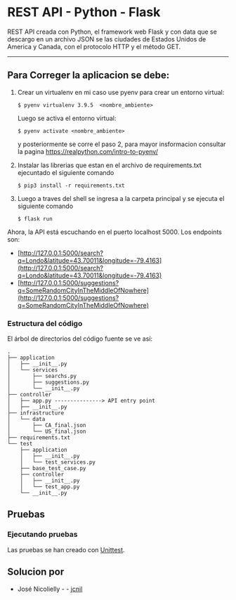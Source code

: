 # REST API - Python - Flask

REST API creada con Python, el framework web Flask y con data que se descargo en un archivo JSON se las ciudades de Estados Unidos de America y Canada, con el protocolo HTTP y el método GET.

<hr/>


## Para Correger la aplicacion se debe:

1. Crear un virtualenv en mi caso use pyenv para crear un entorno virtual:

    `$ pyenv virtualenv 3.9.5  <nombre_ambiente>`

    Luego se activa el entorno virtual:

    `$ pyenv activate <nombre_ambiente>`

    y posteriormente se corre el paso 2, para mayor insformacion consultar la pagina https://realpython.com/intro-to-pyenv/     

2. Instalar las librerias que estan en el archivo de requirements.txt ejecuntado el siguiente comando

   `$ pip3 install -r requirements.txt`

3. Luego a traves del shell se ingresa a la carpeta principal y se ejecuta el siguiente comando

   `$ flask run`

Ahora, la API está escuchando en el puerto localhost 5000. Los endpoints son:

 - [http://127.0.0.1:5000/search?q=Londo&latitude=43.70011&longitude=-79.4163](http://127.0.0.1:5000/search?q=Londo&latitude=43.70011&longitude=-79.4163)
 - [http://127.0.0.1:5000/suggestions?q=SomeRandomCityInTheMiddleOfNowhere](http://127.0.0.1:5000/suggestions?q=SomeRandomCityInTheMiddleOfNowhere)

 ### Estructura del código

El árbol de directorios del código fuente se ve así:

```
.
├── application
│   ├── __init__.py
│   └── services
│       ├── searchs.py
│       ├── suggestions.py
│       └── __init__.py
├── controller
│   ├── app.py ---------------> API entry point
│   ├── __init__.py
├── infrastructure
│   └── data
│       ├── CA_final.json
│       └── US_final.json
├── requirements.txt
└── test
    ├── application
    │   ├── __init__.py
    │   └── test_services.py
    ├── base_test_case.py
    ├── controller
    │   ├── __init__.py
    │   └── test_app.py
    └── __init__.py
```

## Pruebas


### Ejecutando pruebas

Las pruebas se han creado con [Unittest](https://docs.python.org/3/library/unittest.html).

## Solucion por

* José Nicolielly - - [jcnil](https://github.com/jcnil/api_modelo)
